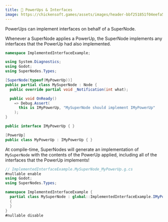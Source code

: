 ```yaml
---
title: 🔋 PowerUps & Interfaces
image: https://chickensoft.games/assets/images/header-bbf251851f04eefa5fd63323124240f2.jpg
---
```


PowerUps can implement interfaces on behalf of a SuperNode.

Whenever a SuperNode applies a PowerUp, the SuperNode implements any interfaces that the PowerUp had also implemented.

```csharp
namespace ImplementedInterfaceExample;

using System.Diagnostics;
using Godot;
using SuperNodes.Types;

[SuperNode(typeof(MyPowerUp))]
public partial class MySuperNode : Node {
  public override partial void _Notification(int what);

  public void OnReady()
    => Debug.Assert(
      this is IMyPowerUp, "MySuperNode should implement IMyPowerUp"
    );
}

public interface IMyPowerUp { }

[PowerUp]
public class MyPowerUp : IMyPowerUp { }
```

At compile-time, SuperNodes will generate an implementation of `MySuperNode` with the contents of the PowerUp applied, including all of the interfaces that the PowerUp implements!

```csharp
// ImplementedInterfaceExample.MySuperNode_MyPowerUp.g.cs
#nullable enable
using Godot;
using SuperNodes.Types;

namespace ImplementedInterfaceExample {
  partial class MySuperNode : global::ImplementedInterfaceExample.IMyPowerUp
  {
  }
}
#nullable disable
```
